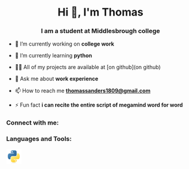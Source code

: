 <h1 align="center">Hi 👋, I'm Thomas</h1>
<h3 align="center">I am a student at Middlesbrough college</h3>

- 🔭 I’m currently working on **college work**

- 🌱 I’m currently learning **python**

- 👨‍💻 All of my projects are available at [on github](on github)

- 💬 Ask me about **work experience**

- 📫 How to reach me **thomassanders1809@gmail.com**

- ⚡ Fun fact **i can recite the entire script of megamind word for word**

<h3 align="left">Connect with me:</h3>
<p align="left">
</p>

<h3 align="left">Languages and Tools:</h3>
<p align="left"> <a href="https://www.python.org" target="_blank" rel="noreferrer"> <img src="https://raw.githubusercontent.com/devicons/devicon/master/icons/python/python-original.svg" alt="python" width="40" height="40"/> </a> </p>
